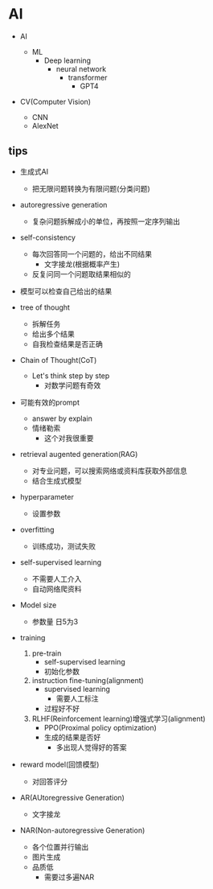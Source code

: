 
# AI

+ AI
    + ML
        + Deep learning
            + neural network
                + transformer
                    + GPT4


+ CV(Computer Vision)
    + CNN
    + AlexNet

## tips
+ 生成式AI
    + 把无限问题转换为有限问题(分类问题)
+ autoregressive generation
    + 复杂问题拆解成小的单位，再按照一定序列输出
+ self-consistency
    + 每次回答同一个问题的，给出不同结果
        + 文字接龙(根据概率产生)
    + 反复问同一个问题取结果相似的
+ 模型可以检查自己给出的结果
+ tree of thought
    + 拆解任务
    + 给出多个结果
    + 自我检查结果是否正确
+ Chain of Thought(CoT)
    + Let's think step by step
        + 对数学问题有奇效
+ 可能有效的prompt
    + answer by explain
    + 情绪勒索
        + 这个对我很重要
+ retrieval augented generation(RAG)
    + 对专业问题，可以搜索网络或资料库获取外部信息
    + 结合生成式模型
+ hyperparameter
    + 设置参数
+ overfitting
    + 训练成功，测试失败 
+ self-supervised learning
    + 不需要人工介入
    + 自动网络爬资料
+ Model size
    + 参数量
日5为3
+ training
    1. pre-train
        + self-supervised learning
        + 初始化参数  
    2. instruction fine-tuning(alignment)
        + supervised learning
            + 需要人工标注
        + 过程好不好
    3. RLHF(Reinforcement learning)增强式学习(alignment)
        + PPO(Proximal policy optimization)
        + 生成的结果是否好
            + 多出现人觉得好的答案

+ reward model(回馈模型)
    + 对回答评分
        
+ AR(AUtoregressive Generation)
    + 文字接龙
+ NAR(Non-autoregressive Generation)
    + 各个位置并行输出
    + 图片生成
    + 品质低
        + 需要过多遍NAR
